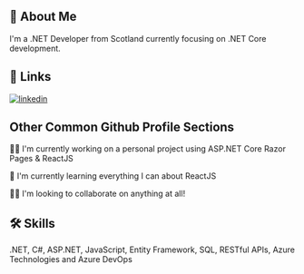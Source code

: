 
## 🚀 About Me
I'm a .NET Developer from Scotland currently focusing on .NET Core development.


## 🔗 Links
[![linkedin](https://img.shields.io/badge/linkedin-0A66C2?style=for-the-badge&logo=linkedin&logoColor=white)](https://uk.linkedin.com/in/daviesross)


## Other Common Github Profile Sections
👩‍💻 I'm currently working on a personal project using ASP.NET Core Razor Pages & ReactJS

🧠 I'm currently learning everything I can about ReactJS

👯‍♀️ I'm looking to collaborate on anything at all!


## 🛠 Skills
.NET, C#, ASP.NET, JavaScript, Entity Framework, SQL, RESTful APIs, Azure Technologies and Azure DevOps
